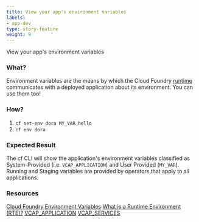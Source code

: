 ```yaml
---
title: View your app's environment variables
labels:
- app-dev
type: story-feature
weight: 9
---
```


View your app's environment variables
### What?
Environment variables are the means by which the Cloud Foundry [runtime](https://www.techopedia.com/definition/5466/runtime-environment-rte) communicates with a deployed application about its environment. You can use them too!

### How?
1. `cf set-env dora MY_VAR hello`
1. `cf env dora`

### Expected Result
The cf CLI will show the application's environment variables classified as System-Provided (i.e. `VCAP_APPLICATION`) and User Provided (`MY_VAR`). Running and Staging variables are provided by operators that apply to all applications.

### Resources
[Cloud Foundry Environment Variables](https://docs.run.pivotal.io/devguide/deploy-apps/environment-variable.html)
[What is a Runtime Environment (RTE)?](https://www.techopedia.com/definition/5466/runtime-environment-rte)
[VCAP_APPLICATION](https://docs.run.pivotal.io/devguide/deploy-apps/environment-variable.html#VCAP-APPLICATION)
[VCAP_SERVICES](https://docs.run.pivotal.io/devguide/deploy-apps/environment-variable.html#VCAP-SERVICES)